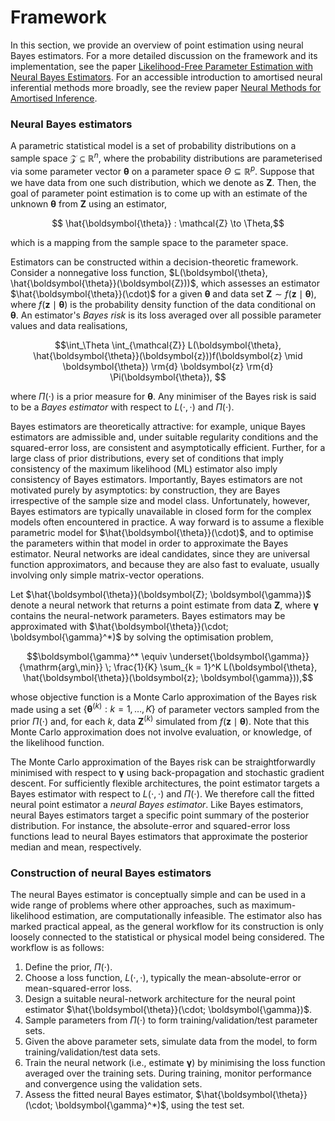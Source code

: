 # Framework

In this section, we provide an overview of point estimation using neural Bayes estimators. For a more detailed discussion on the framework and its implementation, see the paper [Likelihood-Free Parameter Estimation with Neural Bayes Estimators](https://www.tandfonline.com/doi/full/10.1080/00031305.2023.2249522). For an accessible introduction to amortised neural inferential methods more broadly, see the review paper [Neural Methods for Amortised Inference](https://arxiv.org/abs/2404.12484).

### Neural Bayes estimators

A parametric statistical model is a set of probability distributions on a sample space $\mathcal{Z} \subseteq \mathbb{R}^n$, where the probability distributions are parameterised via some parameter vector $\boldsymbol{\theta}$ on a parameter space $\Theta \subseteq \mathbb{R}^p$. Suppose that we have data from one such distribution, which we denote as $\boldsymbol{Z}$. Then, the goal of parameter point estimation is to come up with an estimate of the unknown $\boldsymbol{\theta}$ from $\boldsymbol{Z}$ using an estimator,

```math
 \hat{\boldsymbol{\theta}} : \mathcal{Z} \to \Theta,
```
which is a mapping from the sample space to the parameter space.

Estimators can be constructed within a decision-theoretic framework. Consider a nonnegative loss function, $L(\boldsymbol{\theta}, \hat{\boldsymbol{\theta}}(\boldsymbol{Z}))$, which assesses an estimator $\hat{\boldsymbol{\theta}}(\cdot)$ for a given $\boldsymbol{\theta}$ and data set $\boldsymbol{Z} \sim f(\boldsymbol{z} \mid \boldsymbol{\theta})$, where $f(\boldsymbol{z} \mid \boldsymbol{\theta})$ is the probability density function of the data conditional on $\boldsymbol{\theta}$. An estimator's *Bayes risk* is its loss averaged over all possible parameter values and data realisations,

```math
\int_\Theta \int_{\mathcal{Z}}  L(\boldsymbol{\theta}, \hat{\boldsymbol{\theta}}(\boldsymbol{z}))f(\boldsymbol{z} \mid \boldsymbol{\theta}) \rm{d} \boldsymbol{z} \rm{d} \Pi(\boldsymbol{\theta}),  
```
where $\Pi(\cdot)$ is a prior measure for $\boldsymbol{\theta}$. Any minimiser of the Bayes risk is said to be a *Bayes estimator* with respect to $L(\cdot, \cdot)$ and $\Pi(\cdot)$.

Bayes estimators are theoretically attractive: for example, unique Bayes estimators are admissible and, under suitable regularity conditions and the squared-error loss, are consistent and asymptotically efficient. Further, for a large class of prior distributions, every set of conditions that imply consistency of the maximum likelihood (ML) estimator also imply consistency of Bayes estimators. Importantly, Bayes estimators are not motivated purely by asymptotics: by construction, they are Bayes irrespective of the sample size and model class. Unfortunately, however, Bayes estimators are typically unavailable in closed form for the complex models often encountered in practice. A way forward is to assume a flexible parametric model for $\hat{\boldsymbol{\theta}}(\cdot)$, and to optimise the parameters within that model in order to approximate the Bayes estimator. Neural networks are ideal candidates, since they are universal function approximators, and because they are also fast to evaluate, usually involving only simple matrix-vector operations.

Let $\hat{\boldsymbol{\theta}}(\boldsymbol{Z}; \boldsymbol{\gamma})$ denote a neural network that returns a point estimate from data $\boldsymbol{Z}$, where $\boldsymbol{\gamma}$ contains the neural-network parameters. Bayes estimators may be approximated with $\hat{\boldsymbol{\theta}}(\cdot; \boldsymbol{\gamma}^*)$ by solving the optimisation problem,  

```math
\boldsymbol{\gamma}^*
\equiv
\underset{\boldsymbol{\gamma}}{\mathrm{arg\,min}} \;
\frac{1}{K} \sum_{k = 1}^K L(\boldsymbol{\theta}, \hat{\boldsymbol{\theta}}(\boldsymbol{z}; \boldsymbol{\gamma})),
```
whose objective function is a Monte Carlo approximation of the Bayes risk made using a set $\{\boldsymbol{\theta}^{(k)} : k = 1, \dots, K\}$ of parameter vectors sampled from the prior $\Pi(\cdot)$ and, for each $k$, data $\boldsymbol{Z}^{(k)}$ simulated from $f(\boldsymbol{z} \mid  \boldsymbol{\theta})$. Note that this Monte Carlo approximation does not involve evaluation, or knowledge, of the likelihood function.

 The Monte Carlo approximation of the Bayes risk can be straightforwardly minimised with respect to $\boldsymbol{\gamma}$ using back-propagation and stochastic gradient descent. For sufficiently flexible architectures, the point estimator targets a Bayes estimator with respect to $L(\cdot, \cdot)$ and $\Pi(\cdot)$. We therefore call the fitted neural point estimator a  *neural Bayes estimator*. Like Bayes estimators, neural Bayes estimators target a specific point summary of the posterior distribution. For instance, the absolute-error and squared-error loss functions lead to neural Bayes estimators that approximate the posterior median and mean, respectively.

### Construction of neural Bayes estimators

The neural Bayes estimator is conceptually simple and can be used in a wide range of problems where other approaches, such as maximum-likelihood estimation, are computationally infeasible. The estimator also has marked practical appeal, as the general workflow for its construction is only loosely connected to the statistical or physical model being considered. The workflow is as follows:

  1. Define the prior, $\Pi(\cdot)$.
  1. Choose a loss function, $L(\cdot, \cdot)$, typically the mean-absolute-error or mean-squared-error loss.
  1. Design a suitable neural-network architecture for the neural point estimator $\hat{\boldsymbol{\theta}}(\cdot; \boldsymbol{\gamma})$.
  1. Sample parameters from $\Pi(\cdot)$ to form training/validation/test parameter sets.
  1. Given the above parameter sets, simulate data from the model, to form training/validation/test data sets.
  1. Train the neural network (i.e., estimate $\boldsymbol{\gamma}$) by minimising the loss function averaged over the training sets. During training, monitor performance and convergence using the validation sets.
  1. Assess the fitted neural Bayes estimator, $\hat{\boldsymbol{\theta}}(\cdot; \boldsymbol{\gamma}^*)$, using the test set.

